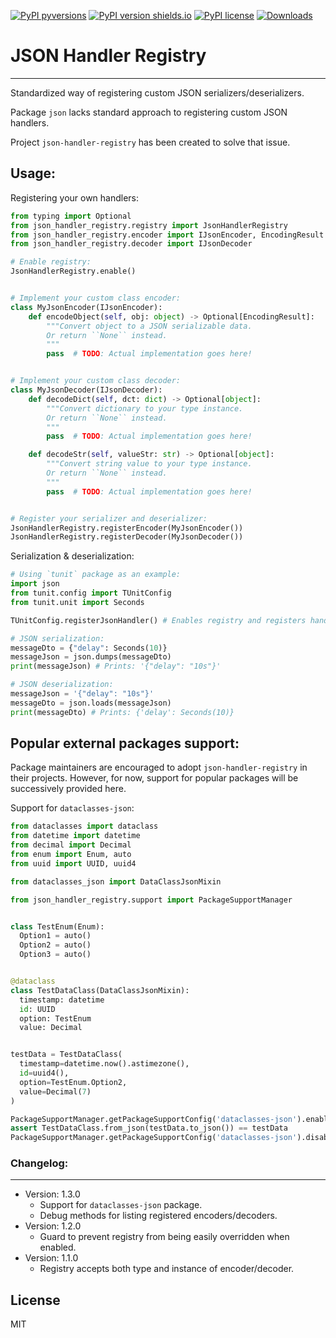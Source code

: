 [![PyPI pyversions](https://img.shields.io/pypi/pyversions/json-handler-registry.svg)](https://pypi.python.org/pypi/json-handler-registry)
[![PyPI version shields.io](https://img.shields.io/pypi/v/json-handler-registry.svg)](https://pypi.python.org/pypi/json-handler-registry)
[![PyPI license](https://img.shields.io/pypi/l/json-handler-registry.svg)](https://pypi.python.org/pypi/json-handler-registry)
[![Downloads](https://static.pepy.tech/badge/json-handler-registry)](https://pepy.tech/project/json-handler-registry)

# JSON Handler Registry
---
Standardized way of registering custom JSON serializers/deserializers.

Package `json` lacks standard approach to registering custom JSON handlers.

Project `json-handler-registry` has been created to solve that issue.

## Usage:

Registering your own handlers:

```python
from typing import Optional
from json_handler_registry.registry import JsonHandlerRegistry
from json_handler_registry.encoder import IJsonEncoder, EncodingResult
from json_handler_registry.decoder import IJsonDecoder

# Enable registry:
JsonHandlerRegistry.enable()


# Implement your custom class encoder:
class MyJsonEncoder(IJsonEncoder):
    def encodeObject(self, obj: object) -> Optional[EncodingResult]:
        """Convert object to a JSON serializable data.
        Or return ``None`` instead.
        """
        pass  # TODO: Actual implementation goes here!


# Implement your custom class decoder:
class MyJsonDecoder(IJsonDecoder):
    def decodeDict(self, dct: dict) -> Optional[object]:
        """Convert dictionary to your type instance.
        Or return ``None`` instead.
        """
        pass  # TODO: Actual implementation goes here!

    def decodeStr(self, valueStr: str) -> Optional[object]:
        """Convert string value to your type instance.
        Or return ``None`` instead.
        """
        pass  # TODO: Actual implementation goes here!


# Register your serializer and deserializer:
JsonHandlerRegistry.registerEncoder(MyJsonEncoder())
JsonHandlerRegistry.registerDecoder(MyJsonDecoder())
```

Serialization & deserialization:
```python
# Using `tunit` package as an example:
import json
from tunit.config import TUnitConfig
from tunit.unit import Seconds

TUnitConfig.registerJsonHandler() # Enables registry and registers handlers.

# JSON serialization:
messageDto = {"delay": Seconds(10)}
messageJson = json.dumps(messageDto)
print(messageJson) # Prints: '{"delay": "10s"}'

# JSON deserialization:
messageJson = '{"delay": "10s"}'
messageDto = json.loads(messageJson)
print(messageDto) # Prints: {'delay': Seconds(10)}
```

## Popular external packages support:

Package maintainers are encouraged to adopt `json-handler-registry` in their projects.
However, for now, support for popular packages will be successively provided here.

Support for `dataclasses-json`:

```python
from dataclasses import dataclass
from datetime import datetime
from decimal import Decimal
from enum import Enum, auto
from uuid import UUID, uuid4

from dataclasses_json import DataClassJsonMixin

from json_handler_registry.support import PackageSupportManager


class TestEnum(Enum):
  Option1 = auto()
  Option2 = auto()
  Option3 = auto()


@dataclass
class TestDataClass(DataClassJsonMixin):
  timestamp: datetime
  id: UUID
  option: TestEnum
  value: Decimal


testData = TestDataClass(
  timestamp=datetime.now().astimezone(),
  id=uuid4(),
  option=TestEnum.Option2,
  value=Decimal(7)
)

PackageSupportManager.getPackageSupportConfig('dataclasses-json').enable()
assert TestDataClass.from_json(testData.to_json()) == testData
PackageSupportManager.getPackageSupportConfig('dataclasses-json').disable()
```

### Changelog:
---
- Version: 1.3.0
    - Support for `dataclasses-json` package.
    - Debug methods for listing registered encoders/decoders.
- Version: 1.2.0
    - Guard to prevent registry from being easily overridden when enabled.
- Version: 1.1.0
    - Registry accepts both type and instance of encoder/decoder.

## License
MIT
